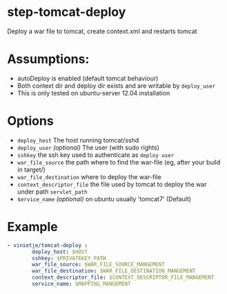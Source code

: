 step-tomcat-deploy
==================

Deploy a war file to tomcat, create context.xml and restarts tomcat

# Assumptions:
* autoDeploy is enabled (default tomcat behaviour)
* Both context dir and deploy dir exists and are writable by `deploy_user`
* This is only tested on ubuntu-server 12.04 installation


# Options
* `deploy_host` The host running tomcat/sshd
* `deploy_user` _(optional)_ The user (with sudo rights)
* `sshkey` the ssh key used to authenticate as `deploy user`
* `war_file_source` the path where to find the war-file (eg, after your build in target/)
* `war_file_destination` where to deploy the war-file
* `context_descriptor_file` the file used by tomcat to deploy the war under path `servlet_path`
* s`ervice_name` _(optional)_ on ubuntu usually 'tomcat7' (Default)


# Example
```yaml
- vinietje/tomcat-deploy :
        deploy_host: $HOST
        sshkey: $PRIVATEKEY_PATH
        war_file_source: $WAR_FILE_SOURCE_MANGEMENT
        war_file_destination: $WAR_FILE_DESTINATION_MANGEMENT
        context_descriptor_file: $CONTEXT_DESCRIPTOR_FILE_MANGEMENT
        service_name: $MAPPING_MANGEMENT
```